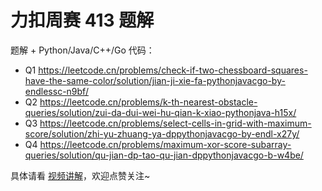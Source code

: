 # 力扣周赛 413 题解

题解 + Python/Java/C++/Go 代码：

- Q1 https://leetcode.cn/problems/check-if-two-chessboard-squares-have-the-same-color/solution/jian-ji-xie-fa-pythonjavacgo-by-endlessc-n9bf/
- Q2 https://leetcode.cn/problems/k-th-nearest-obstacle-queries/solution/zui-da-dui-wei-hu-qian-k-xiao-pythonjava-h15x/
- Q3 https://leetcode.cn/problems/select-cells-in-grid-with-maximum-score/solution/zhi-yu-zhuang-ya-dppythonjavacgo-by-endl-x27y/
- Q4 https://leetcode.cn/problems/maximum-xor-score-subarray-queries/solution/qu-jian-dp-tao-qu-jian-dppythonjavacgo-b-w4be/

具体请看 [视频讲解](https://www.bilibili.com/video/BV142Hae7E5y/)，欢迎点赞关注~
